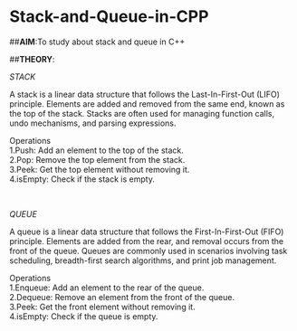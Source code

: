 # Stack-and-Queue-in-CPP

##**AIM**:To study about stack and queue in C++

##**THEORY**:

*STACK*
<p>A stack is a linear data structure that follows the Last-In-First-Out (LIFO) principle. Elements are added and removed from the same end, known as the top of the stack. Stacks are often used for managing function calls, undo mechanisms, and parsing expressions.<br>

Operations<br> 
1.Push: Add an element to the top of the stack.<br> 
2.Pop: Remove the top element from the stack.<br> 
3.Peek: Get the top element without removing it.<br> 
4.isEmpty: Check if the stack is empty.</p><br> 

*QUEUE*
<p>A queue is a linear data structure that follows the First-In-First-Out (FIFO) principle. Elements are added from the rear, and removal occurs from the front of the queue. Queues are commonly used in scenarios involving task scheduling, breadth-first search algorithms, and print job management.<br>

Operations<br>
1.Enqueue: Add an element to the rear of the queue.<br> 
2.Dequeue: Remove an element from the front of the queue.<br> 
3.Peek: Get the front element without removing it.<br> 
4.isEmpty: Check if the queue is empty.</p>
